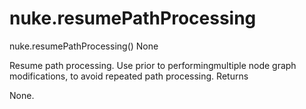 # nuke.resumePathProcessing
nuke.resumePathProcessing()  None

Resume path processing. Use prior to performingmultiple node graph modifications, to avoid repeated path processing.
Returns

None.